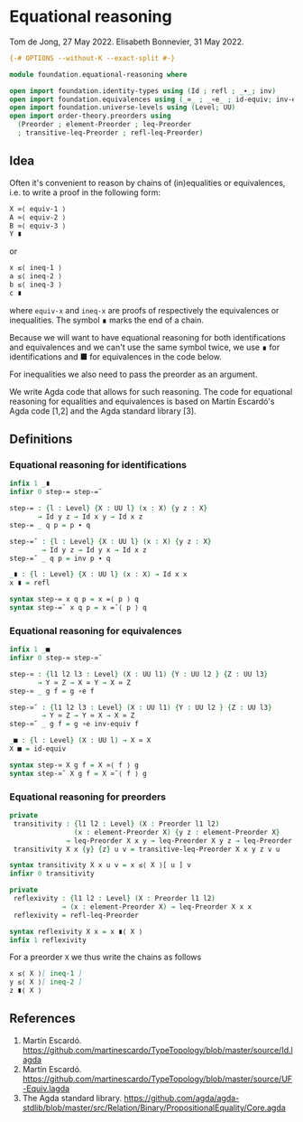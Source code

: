# Equational reasoning

Tom de Jong, 27 May 2022.
Elisabeth Bonnevier, 31 May 2022.
```agda
{-# OPTIONS --without-K --exact-split #-}

module foundation.equational-reasoning where

open import foundation.identity-types using (Id ; refl ; _∙_; inv)
open import foundation.equivalences using (_≃_ ; _∘e_ ; id-equiv; inv-equiv)
open import foundation.universe-levels using (Level; UU)
open import order-theory.preorders using
  (Preorder ; element-Preorder ; leq-Preorder
  ; transitive-leq-Preorder ; refl-leq-Preorder)
```

## Idea

Often it's convenient to reason by chains of (in)equalities or equivalences,
i.e. to write a proof in the following form:

```md
X ≃⟨ equiv-1 ⟩
A ≃⟨ equiv-2 ⟩
B ≃⟨ equiv-3 ⟩
Y ∎
```

or
```md
x ≤⟨ ineq-1 ⟩
a ≤⟨ ineq-2 ⟩
b ≤⟨ ineq-3 ⟩
c ∎
```

where `equiv-x` and `ineq-x` are proofs of respectively the equivalences or
inequalities. The symbol ∎ marks the end of a chain.

Because we will want to have equational reasoning for both identifications and
equivalences and we can't use the same symbol twice, we use ∎ for
identifications and ■ for equivalences in the code below.

For inequalities we also need to pass the preorder as an argument.

We write Agda code that allows for such reasoning. The code for equational
reasoning for equalities and equivalences is based on Martín Escardó's Agda code
[1,2] and the Agda standard library [3].


## Definitions

### Equational reasoning for identifications

```agda
infix 1 _∎
infixr 0 step-= step-=˘

step-= : {l : Level} {X : UU l} (x : X) {y z : X}
       → Id y z → Id x y → Id x z
step-= _ q p = p ∙ q

step-=˘ : {l : Level} {X : UU l} (x : X) {y z : X}
        → Id y z → Id y x → Id x z
step-=˘ _ q p = inv p ∙ q

_∎ : {l : Level} {X : UU l} (x : X) → Id x x
x ∎ = refl

syntax step-= x q p = x =⟨ p ⟩ q
syntax step-=˘ x q p = x =˘⟨ p ⟩ q
```

### Equational reasoning for equivalences

```agda
infix 1 _■
infixr 0 step-≃ step-≃˘

step-≃ : {l1 l2 l3 : Level} (X : UU l1) {Y : UU l2 } {Z : UU l3}
       → Y ≃ Z → X ≃ Y → X ≃ Z
step-≃ _ g f = g ∘e f

step-≃˘ : {l1 l2 l3 : Level} (X : UU l1) {Y : UU l2 } {Z : UU l3}
        → Y ≃ Z → Y ≃ X → X ≃ Z
step-≃˘ _ g f = g ∘e inv-equiv f

_■ : {l : Level} (X : UU l) → X ≃ X
X ■ = id-equiv

syntax step-≃ X g f = X ≃⟨ f ⟩ g
syntax step-≃˘ X g f = X ≃˘⟨ f ⟩ g
```

### Equational reasoning for preorders

```agda
private
 transitivity : {l1 l2 : Level} (X : Preorder l1 l2)
                (x : element-Preorder X) {y z : element-Preorder X}
              → leq-Preorder X x y → leq-Preorder X y z → leq-Preorder X x z
 transitivity X x {y} {z} u v = transitive-leq-Preorder X x y z v u

syntax transitivity X x u v = x ≤⟨ X ⟩[ u ] v
infixr 0 transitivity

private
 reflexivity : {l1 l2 : Level} (X : Preorder l1 l2)
             → (x : element-Preorder X) → leq-Preorder X x x
 reflexivity = refl-leq-Preorder

syntax reflexivity X x = x ∎⟨ X ⟩
infix 1 reflexivity
```

For a preorder `X` we thus write the chains as follows

```md
x ≤⟨ X ⟩[ ineq-1 ]
y ≤⟨ X ⟩[ ineq-2 ]
z ∎⟨ X ⟩
```

## References

1. Martín Escardó. https://github.com/martinescardo/TypeTopology/blob/master/source/Id.lagda
2. Martín Escardó. https://github.com/martinescardo/TypeTopology/blob/master/source/UF-Equiv.lagda
3. The Agda standard library. https://github.com/agda/agda-stdlib/blob/master/src/Relation/Binary/PropositionalEquality/Core.agda

